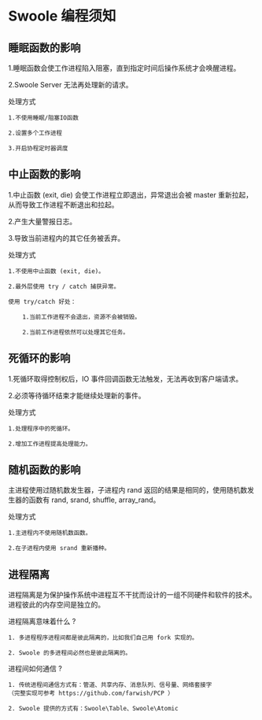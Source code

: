 # Swoole 编程须知

## 睡眠函数的影响

1.睡眠函数会使工作进程陷入阻塞，直到指定时间后操作系统才会唤醒进程。

2.Swoole Server 无法再处理新的请求。

处理方式
```
1.不使用睡眠/阻塞IO函数

2.设置多个工作进程

3.开启协程定时器调度
```

## 中止函数的影响

1.中止函数 (exit, die) 会使工作进程立即退出，异常退出会被 master 重新拉起，从而导致工作进程不断退出和拉起。

2.产生大量警报日志。

3.导致当前进程内的其它任务被丢弃。

处理方式
```
1.不使用中止函数 (exit, die)。

2.最外层使用 try / catch 捕获异常。

使用 try/catch 好处：

    1.当前工作进程不会退出，资源不会被销毁。

    2.当前工作进程依然可以处理其它任务。
```

## 死循环的影响

1.死循环取得控制权后，IO 事件回调函数无法触发，无法再收到客户端请求。

2.必须等待循环结束才能继续处理新的事件。

处理方式
```
1.处理程序中的死循环。

2.增加工作进程提高处理能力。
```

## 随机函数的影响

主进程使用过随机数发生器，子进程内 rand 返回的结果是相同的，使用随机数发生器的函数有 rand, srand, shuffle, array_rand。

处理方式
```
1.主进程内不使用随机数函数。

2.在子进程内使用 srand 重新播种。
```

## 进程隔离

进程隔离是为保护操作系统中进程互不干扰而设计的一组不同硬件和软件的技术。进程彼此的内存空间是独立的。

进程隔离意味着什么 ?
```
1. 多进程程序进程间都是彼此隔离的，比如我们自己用 fork 实现的。

2. Swoole 的多进程间必然也是彼此隔离的。
```

进程间如何通信 ?
```
1. 传统进程间通信方式有：管道、共享内存、消息队列、信号量、网络套接字
（完整实现可参考 https://github.com/farwish/PCP ）

2. Swoole 提供的方式有：Swoole\Table、Swoole\Atomic
```
